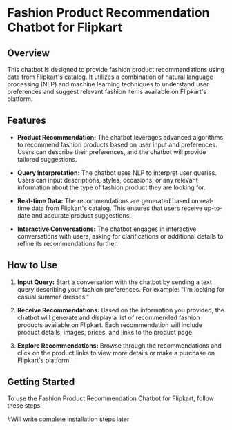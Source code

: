 # Fashion Product Recommendation Chatbot for Flipkart

## Overview

This chatbot is designed to provide fashion product recommendations using data from Flipkart's catalog. It utilizes a combination of natural language processing (NLP) and machine learning techniques to understand user preferences and suggest relevant fashion items available on Flipkart's platform.

## Features

- **Product Recommendation:** The chatbot leverages advanced algorithms to recommend fashion products based on user input and preferences. Users can describe their preferences, and the chatbot will provide tailored suggestions.

- **Query Interpretation:** The chatbot uses NLP to interpret user queries. Users can input descriptions, styles, occasions, or any relevant information about the type of fashion product they are looking for.

- **Real-time Data:** The recommendations are generated based on real-time data from Flipkart's catalog. This ensures that users receive up-to-date and accurate product suggestions.

- **Interactive Conversations:** The chatbot engages in interactive conversations with users, asking for clarifications or additional details to refine its recommendations further.

## How to Use

1. **Input Query:** Start a conversation with the chatbot by sending a text query describing your fashion preferences. For example: "I'm looking for casual summer dresses."

3. **Receive Recommendations:** Based on the information you provided, the chatbot will generate and display a list of recommended fashion products available on Flipkart. Each recommendation will include product details, images, prices, and links to the product page.

4. **Explore Recommendations:** Browse through the recommendations and click on the product links to view more details or make a purchase on Flipkart's platform.

## Getting Started

To use the Fashion Product Recommendation Chatbot for Flipkart, follow these steps:

#Will write complete installation steps later 
